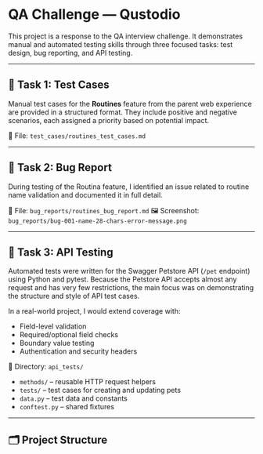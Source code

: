 # QA Challenge — Qustodio
This project is a response to the QA interview challenge. 
It demonstrates manual and automated testing skills through three focused tasks: 
test design, bug reporting, and API testing.

---

## 🧪 Task 1: Test Cases

Manual test cases for the **Routines** feature from the parent web experience are provided in a structured format. 
They include positive and negative scenarios, each assigned a priority based on potential impact.

📄 File: `test_cases/routines_test_cases.md`

---

## 🐞 Task 2: Bug Report

During testing of the Routina feature, 
I identified an issue related to routine name validation and documented it in full detail.

📄 File: `bug_reports/routines_bug_report.md`
🖼️ Screenshot: `bug_reports/bug-001-name-28-chars-error-message.png`

---

## 🔗 Task 3: API Testing

Automated tests were written for the Swagger Petstore API (`/pet` endpoint) using Python and pytest.
Because the Petstore API accepts almost any request and has very few restrictions, 
the main focus was on demonstrating the structure and style of API test cases.

In a real-world project, I would extend coverage with:
- Field-level validation
- Required/optional field checks
- Boundary value testing
- Authentication and security headers

📁 Directory: `api_tests/`
- `methods/` – reusable HTTP request helpers
- `tests/` – test cases for creating and updating pets
- `data.py` – test data and constants
- `conftest.py` – shared fixtures

---

## 🗂 Project Structure

